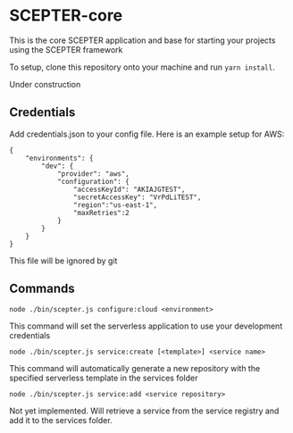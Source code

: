 # SCEPTER-core

This is the core SCEPTER application and base for starting your projects using the SCEPTER framework

To setup, clone this repository onto your machine and run `yarn install`.

Under construction

## Credentials

Add credentials.json to your config file. Here is an example setup for AWS:

    {
        "environments": {
            "dev": {
                "provider": "aws",
                "configuration": { 
                    "accessKeyId": "AKIAJGTEST",
                    "secretAccessKey": "VrPdLiTEST",
                    "region":"us-east-1",
                    "maxRetries":2
                }
            }
        }
    }

This file will be ignored by git

## Commands

    node ./bin/scepter.js configure:cloud <environment>

This command will set the serverless application to use your development credentials

    node ./bin/scepter.js service:create [<template>] <service name>

This command will automatically generate a new repository with the specified serverless template in the services folder

    node ./bin/scepter.js service:add <service repository>

Not yet implemented. Will retrieve a service from the service registry and add it to the services folder.
